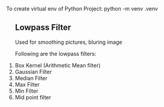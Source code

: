 To create virtual env of Python Project: python -m venv .venv

<ol>
    <h2>Lowpass Filter</h2>
    <p>Used for smoothing pictures, bluring image</p>
    <p>Following are the lowpass filters:</p>
    <li>Box Kernel (Arithmetic Mean filter)</li>
    <li>Gaussian Filter</li>
    <li>Median Filter</li>
    <li>Max Filter</li>
    <li>Min Filter</li>
    <li>Mid point filter</li>
</ol>
